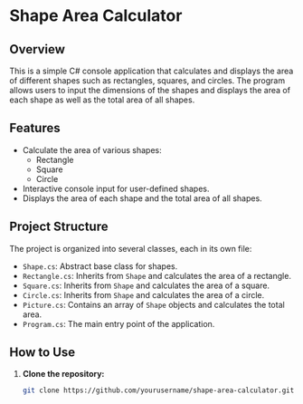 # Shape Area Calculator

## Overview

This is a simple C# console application that calculates and displays the area of different shapes such as rectangles, squares, and circles. The program allows users to input the dimensions of the shapes and displays the area of each shape as well as the total area of all shapes.

## Features
- Calculate the area of various shapes:
  - Rectangle
  - Square
  - Circle
- Interactive console input for user-defined shapes.
- Displays the area of each shape and the total area of all shapes.

## Project Structure

The project is organized into several classes, each in its own file:

- `Shape.cs`: Abstract base class for shapes.
- `Rectangle.cs`: Inherits from `Shape` and calculates the area of a rectangle.
- `Square.cs`: Inherits from `Shape` and calculates the area of a square.
- `Circle.cs`: Inherits from `Shape` and calculates the area of a circle.
- `Picture.cs`: Contains an array of `Shape` objects and calculates the total area.
- `Program.cs`: The main entry point of the application.

## How to Use

1. **Clone the repository:**

   ```bash
   git clone https://github.com/yourusername/shape-area-calculator.git

